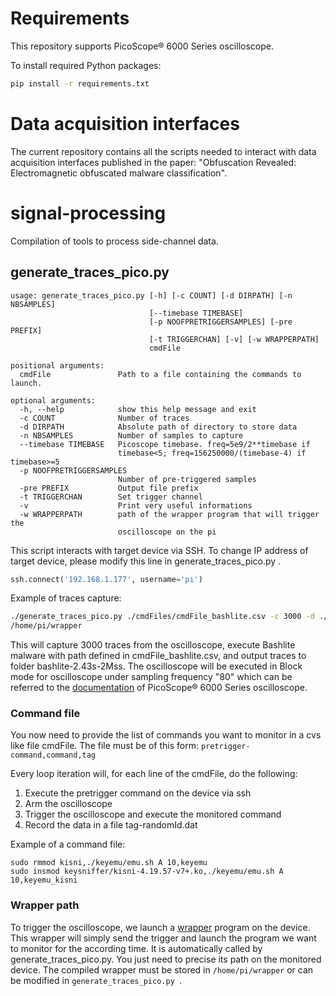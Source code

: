 # Requirements

This repository supports PicoScope® 6000 Series oscilloscope.

To install required Python packages:

```bash
pip install -r requirements.txt
```

# Data acquisition interfaces
The current repository contains all the scripts needed to interact with data acquisition interfaces published in the paper: "Obfuscation Revealed: Electromagnetic obfuscated malware classification".

# signal-processing
Compilation of tools to process side-channel data.

## generate\_traces\_pico.py
```
usage: generate_traces_pico.py [-h] [-c COUNT] [-d DIRPATH] [-n NBSAMPLES]
                               [--timebase TIMEBASE]
                               [-p NOOFPRETRIGGERSAMPLES] [-pre PREFIX]
                               [-t TRIGGERCHAN] [-v] [-w WRAPPERPATH]
                               cmdFile

positional arguments:
  cmdFile               Path to a file containing the commands to launch.

optional arguments:
  -h, --help            show this help message and exit
  -c COUNT              Number of traces
  -d DIRPATH            Absolute path of directory to store data
  -n NBSAMPLES          Number of samples to capture
  --timebase TIMEBASE   Picoscope timebase. freq=5e9/2**timebase if
                        timebase<5; freq=156250000/(timebase-4) if timebase>=5
  -p NOOFPRETRIGGERSAMPLES
                        Number of pre-triggered samples
  -pre PREFIX           Output file prefix
  -t TRIGGERCHAN        Set trigger channel
  -v                    Print very useful informations
  -w WRAPPERPATH        path of the wrapper program that will trigger the
                        oscilloscope on the pi
```

This script interacts with target device via SSH. To change IP address of target device, please modify this line in generate_traces_pico.py .

```python
ssh.connect('192.168.1.177', username='pi')
```

Example of traces capture:
```bash
./generate_traces_pico.py ./cmdFiles/cmdFile_bashlite.csv -c 3000 -d ./bashlite-2.43s-2Mss/ -t B --timebase 80 -n 5000000 -w
/home/pi/wrapper
```

This will capture 3000 traces from the oscilloscope, execute Bashlite malware with path defined in cmdFile_bashlite.csv, and output traces to folder bashlite-2.43s-2Mss. The oscilloscope will be executed in Block mode for oscilloscope under sampling frequency "80" which can be referred to the [documentation](https://www.picotech.com/download/manuals/picoscope-6000-series-programmers-guide.pdf) of PicoScope® 6000 Series oscilloscope.

### Command file
You now need to provide the list of commands you want to monitor in a cvs like file cmdFile.
The file must be of this form: `pretrigger-command,command,tag`

Every loop iteration will, for each line of the cmdFile, do the following:
1. Execute the pretrigger command on the device via ssh
2. Arm the oscilloscope
3. Trigger the oscilloscope and execute the monitored command
4. Record the data in a file tag-randomId.dat

Example of a command file:
```
sudo rmmod kisni,./keyemu/emu.sh A 10,keyemu
sudo insmod keysniffer/kisni-4.19.57-v7+.ko,./keyemu/emu.sh A 10,keyemu_kisni
```

### Wrapper path
To trigger the oscilloscope, we launch a [wrapper](./wrapper) program on the device. This wrapper will simply send the trigger and launch the program we want to monitor for the according time. It is automatically called by generate\_traces\_pico.py. You just need to precise its path on the monitored device. The compiled wrapper must be stored in `/home/pi/wrapper` or can be modified in `generate_traces_pico.py `.
